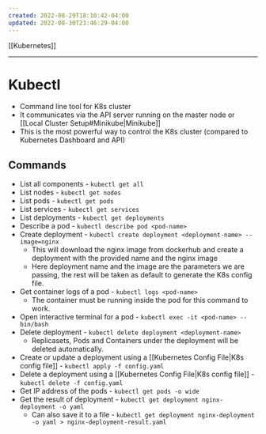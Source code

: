 ```yaml
---
created: 2022-08-29T18:10:42-04:00
updated: 2022-08-30T23:46:29-04:00
---
```

[[Kubernetes]]

---
# Kubectl
- Command line tool for K8s cluster
- It communicates via the API server running on the master node or [[Local Cluster Setup#Minikube|Minikube]]
- This is the most powerful way to control the K8s cluster (compared to Kubernetes Dashboard and API) 

## Commands
- List all components - `kubectl get all`
- List nodes - `kubectl get nodes`
- List pods - `kubectl get pods`
- List services - `kubectl get services`
- List deployments - `kubectl get deployments`
- Describe a pod - `kubectl describe pod <pod-name>`
- Create deployment - `kubectl create deployment <deployment-name> --image=nginx`
	- This will download the nginx image from dockerhub and create a deployment with the provided name and the nginx image
	- Here deployment name and the image are the parameters we are passing, the rest will be taken as default to generate the K8s config file.
- Get container logs of a pod - `kubectl logs <pod-name>`
	- The container must be running inside the pod for this command to work.
- Open interactive terminal for a pod - `kubectl exec -it <pod-name> -- bin/bash`
- Delete deployment - `kubectl delete deployment <deployment-name>`
	- Replicasets, Pods and Containers under the deployment will be deleted automatically.
- Create or update a deployment using a [[Kubernetes Config File|K8s config file]] - `kubectl apply -f config.yaml`
- Delete a deployment using a [[Kubernetes Config File|K8s config file]] - `kubectl delete -f config.yaml`
- Get IP address of the pods - `kubectl get pods -o wide`
- Get the result of deployment - `kubectl get deployment nginx-deployment -o yaml`
	- Can also save it to a file - `kubectl get deployment nginx-deployment -o yaml > nginx-deployment-result.yaml`
